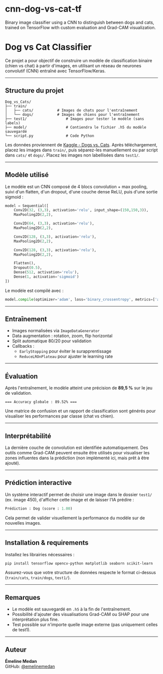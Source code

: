 # cnn-dog-vs-cat-tf
Binary image classifier using a CNN to distinguish between dogs and cats, trained on TensorFlow with custom evaluation and Grad-CAM visualization.

# Dog vs Cat Classifier

Ce projet a pour objectif de construire un modèle de classification binaire (chien vs chat) à partir d'images, en utilisant un réseau de neurones convolutif (CNN) entraîné avec TensorFlow/Keras.

---

## Structure du projet

```
Dog_vs_Cats/
├── train/
│   ├── cats/           # Images de chats pour l'entraînement
│   └── dogs/           # Images de chiens pour l'entraînement
├── test1/                  # Images pour tester le modèle (sans labels)
├── model/                  # Contiendra le fichier .h5 du modèle sauvegardé
└── script.py               # Code Python
```

Les données proviennent de [Kaggle - Dogs vs. Cats](https://www.kaggle.com/c/dogs-vs-cats/data).
Après téléchargement, placez les images dans `train/`, puis séparez-les manuellement ou par script dans `cats/` et `dogs/`. Placez les images non labellisées dans `test1/`.

---

## Modèle utilisé

Le modèle est un CNN composé de 4 blocs convolution + max pooling, suivi d'un flatten, d'un dropout, d'une couche dense ReLU, puis d'une sortie sigmoid :

```python
model = Sequential([
    Conv2D(32, (3,3), activation='relu', input_shape=(150,150,3)),
    MaxPooling2D(2,2),

    Conv2D(64, (3,3), activation='relu'),
    MaxPooling2D(2,2),

    Conv2D(128, (3,3), activation='relu'),
    MaxPooling2D(2,2),

    Conv2D(128, (3,3), activation='relu'),
    MaxPooling2D(2,2),

    Flatten(),
    Dropout(0.5),
    Dense(512, activation='relu'),
    Dense(1, activation='sigmoid')
])
```

Le modèle est compilé avec :
```python
model.compile(optimizer='adam', loss='binary_crossentropy', metrics=['accuracy'])
```

---

## Entraînement

- Images normalisées via `ImageDataGenerator`
- Data augmentation : rotation, zoom, flip horizontal
- Split automatique 80/20 pour validation
- Callbacks :
  - `EarlyStopping` pour éviter le surapprentissage
  - `ReduceLROnPlateau` pour ajuster le learning rate

---

## Évaluation

Après l'entraînement, le modèle atteint une précision de **89,5 %** sur le jeu de validation.

```text
=== Accuracy globale : 89.52% ===
```

Une matrice de confusion et un rapport de classification sont générés pour visualiser les performances par classe (chat vs chien).

---

## Interprétabilité

La dernière couche de convolution est identifiée automatiquement. Des outils comme Grad-CAM peuvent ensuite être utilisés pour visualiser les zones influentes dans la prédiction (non implémenté ici, mais prêt à être ajouté).

---

## Prédiction interactive

Un système interactif permet de choisir une image dans le dossier `test1/` (ex. image 450), d'afficher cette image et de laisser l'IA prédire :

```python
Prédiction : Dog (score : 1.00)
```

Cela permet de valider visuellement la performance du modèle sur de nouvelles images.

---

## Installation & requirements

Installez les librairies nécessaires :
```bash
pip install tensorflow opencv-python matplotlib seaborn scikit-learn
```

Assurez-vous que votre structure de données respecte le format ci-dessus (`train/cats`, `train/dogs`, `test1/`).

---

## Remarques

- Le modèle est sauvegardé en `.h5` à la fin de l'entraînement.
- Possibilité d'ajouter des visualisations Grad-CAM ou SHAP pour une interprétation plus fine.
- Test possible sur n'importe quelle image externe (pas uniquement celles de test1).

---

## Auteur
**Émeline Medan**  
GitHub: [@emelinemedan](https://github.com/emelinemedan)
